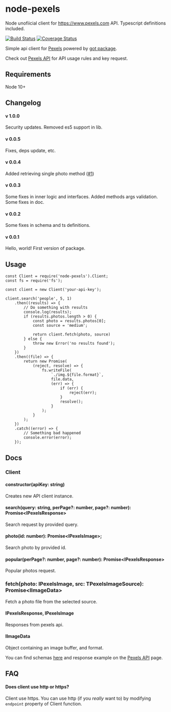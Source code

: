 # node-pexels
Node unofiicial client for https://www.pexels.com API. Typescript definitions included.

[![Build Status](https://travis-ci.org/dlukanin/node-pexels.svg?branch=master)](https://travis-ci.org/dlukanin/node-pexels)
[![Coverage Status](https://coveralls.io/repos/github/dlukanin/node-pexels/badge.svg)](https://coveralls.io/github/dlukanin/node-pexels)

Simple api client for [Pexels](https://www.pexels.com/) powered by [got package](https://www.npmjs.com/package/got).

Check out [Pexels API](https://www.pexels.com/api) for API usage rules and key request.


## Requirements
Node 10+


## Changelog

#### v 1.0.0
Security updates. Removed es5 support in lib.

#### v 0.0.5
Fixes, deps update, etc.

#### v 0.0.4
Added retrieving single photo method ([#1](https://github.com/dlukanin/node-pexels/pull/1))

#### v 0.0.3
Some fixes in inner logic and interfaces. Added methods args validation. Some fixes in doc.

#### v 0.0.2
Some fixes in schema and ts definitions.

#### v 0.0.1
Hello, world! First version of package.

## Usage

```
const Client = require('node-pexels').Client;
const fs = require('fs');

const client = new Client('your-api-key');

client.search('people', 5, 1)
    .then((results) => {
        // Do something with results
        console.log(results);
        if (results.photos.length > 0) {
            const photo = results.photos[0];
            const source = 'medium';

            return client.fetch(photo, source)
        } else {
            throw new Error('no results found');
        }
    })
    .then((file) => {
        return new Promise(
            (reject, resolve) => {
                fs.writeFile(
                    `./img.${file.format}`,
                    file.data,
                    (err) => {
                        if (err) {
                            reject(err);
                        }
                        resolve();
                    }
                );
            }
        );
    })
    .catch((error) => {
        // Something bad happened
        console.error(error);
    });
```

## Docs
### Client
#### constructor(apiKey: string)
Creates new API client instance.

#### search(query: string, perPage?: number, page?: number): Promise\<IPexelsResponse\>
Search request by provided query.

#### photo(id: number): Promise\<IPexelsImage\>;
Search photo by provided id.

#### popular(perPage?: number, page?: number): Promise\<IPexelsResponse\>
Popular photos request.

### fetch(photo: IPexelsImage, src: TPexelsImageSource): Promise\<IImageData\>
Fetch a photo file from the selected source.

#### IPexelsResponse, IPexelsImage
Responses from pexels api.

#### IImageData
Object containing an image buffer, and format.

You can find schemas [here](https://github.com/dlukanin/node-pexels/blob/master/src/test/response_schema.ts)
and response example on the [Pexels API](https://www.pexels.com/api) page.

## FAQ
#### Does client use http or https?
Client use https. You can use http (if you *really* want to) by modifying `endpoint` property of Client function.
